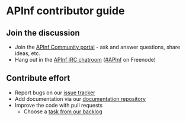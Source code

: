# APInf contributor guide

## Join the discussion
* Join the [APInf Community portal](https://community.apinf.io) - ask and answer questions, share ideas, etc.
* Hang out in the [APInf IRC chatroom](https://webchat.freenode.net/?channels=apinf) ([#APInf](irc://irc.freenode.net/apinf) on Freenode)

## Contribute effort
* Report bugs on our [issue tracker](https://github.com/apinf/platform/issues/new)
* Add documentation via our [documentation repository](https://github.com/apinf/docs)
* Improve the code with pull requests
  * Choose a [task from our backlog](https://github.com/apinf/platform/issues)
